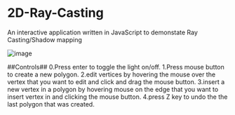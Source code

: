 # 2D-Ray-Casting
An interactive application written in JavaScript to demonstate Ray Casting/Shadow mapping


![image](https://github.com/user-attachments/assets/2b546d21-36a9-4238-a2da-06b7117154be)


##Controls##
0.Press enter to toggle the light on/off.
1.Press mouse button to create a new polygon.
2.edit vertices by hovering the mouse over the vertex that you want to edit and click and drag the mouse button.
3.insert a new vertex in a polygon by hovering mouse on the edge that you want to insert vertex in and clicking the mouse button.
4.press Z key to undo the the last polygon that was created.
